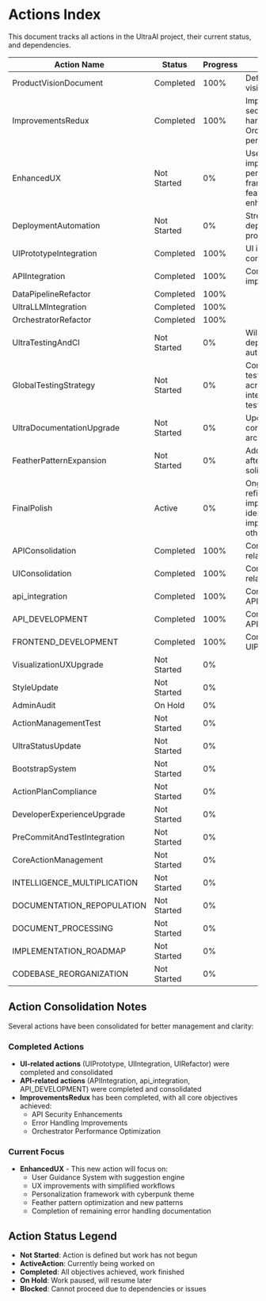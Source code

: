 # Actions Index

This document tracks all actions in the UltraAI project, their current status, and dependencies.

| Action Name | Status | Progress | Description | Dependencies |
|-------------|--------|----------|-------------|--------------|
| ProductVisionDocument | Completed | 100% | Defined core product vision and goals | None |
| ImprovementsRedux | Completed | 100% | Implemented API security, error handling, and Orchestrator performance features | UIPrototypeIntegration, APIIntegration |
| EnhancedUX | Not Started | 0% | User experience improvements, personalization framework, and feather pattern enhancements | ImprovementsRedux |
| DeploymentAutomation | Not Started | 0% | Streamline deployment and CI/CD processes | None |
| UIPrototypeIntegration | Completed | 100% | UI implementation completed | None |
| APIIntegration | Completed | 100% | Core API endpoints implemented | None |
| DataPipelineRefactor | Completed | 100% | | None |
| UltraLLMIntegration | Completed | 100% | | None |
| OrchestratorRefactor | Completed | 100% | | None |
| UltraTestingAndCI | Not Started | 0% | Will complement deployment automation | None |
| GlobalTestingStrategy | Not Started | 0% | Comprehensive testing approach across unit, integration, and e2e tests | None |
| UltraDocumentationUpgrade | Not Started | 0% | Update docs for consolidated architecture | None |
| FeatherPatternExpansion | Not Started | 0% | Add new functionality after foundation is solid | None |
| FinalPolish | Active | 0% | Ongoing collection of refinements and improvements identified during implementation of other priorities | None |
| APIConsolidation | Completed | 100% | Consolidation of API-related actions | None |
| UIConsolidation | Completed | 100% | Consolidation of UI-related actions | None |
| api_integration | Completed | 100% | Consolidated with APIIntegration | None |
| API_DEVELOPMENT | Completed | 100% | Consolidated with APIIntegration | None |
| FRONTEND_DEVELOPMENT | Completed | 100% | Consolidated with UIPrototypeIntegration | None |
| VisualizationUXUpgrade | Not Started | 0% | | None |
| StyleUpdate | Not Started | 0% | | None |
| AdminAudit | On Hold | 0% | | None |
| ActionManagementTest | Not Started | 0% | | None |
| UltraStatusUpdate | Not Started | 0% | | None |
| BootstrapSystem | Not Started | 0% | | None |
| ActionPlanCompliance | Not Started | 0% | | None |
| DeveloperExperienceUpgrade | Not Started | 0% | | None |
| PreCommitAndTestIntegration | Not Started | 0% | | None |
| CoreActionManagement | Not Started | 0% | | None |
| INTELLIGENCE_MULTIPLICATION | Not Started | 0% | | None |
| DOCUMENTATION_REPOPULATION | Not Started | 0% | | None |
| DOCUMENT_PROCESSING | Not Started | 0% | | None |
| IMPLEMENTATION_ROADMAP | Not Started | 0% | | None |
| CODEBASE_REORGANIZATION | Not Started | 0% | | None |

## Action Consolidation Notes

Several actions have been consolidated for better management and clarity:

### Completed Actions

- **UI-related actions** (UIPrototype, UIIntegration, UIRefactor) were completed and consolidated
- **API-related actions** (APIIntegration, api_integration, API_DEVELOPMENT) were completed and consolidated
- **ImprovementsRedux** has been completed, with all core objectives achieved:
  - API Security Enhancements
  - Error Handling Improvements
  - Orchestrator Performance Optimization

### Current Focus

- **EnhancedUX** - This new action will focus on:
  - User Guidance System with suggestion engine
  - UX improvements with simplified workflows
  - Personalization framework with cyberpunk theme
  - Feather pattern optimization and new patterns
  - Completion of remaining error handling documentation

## Action Status Legend

- **Not Started**: Action is defined but work has not begun
- **ActiveAction**: Currently being worked on
- **Completed**: All objectives achieved, work finished
- **On Hold**: Work paused, will resume later
- **Blocked**: Cannot proceed due to dependencies or issues

